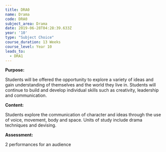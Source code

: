 ```yaml
---
title: DRA0
name: Drama
code: DRA0
subject_area: Drama
date: 2019-06-28T04:28:39.633Z
year: '10'
type: "Subject Choice"
course_duration: 13 Weeks
course_level: Year 10
leads_to:
  - DRA1
---
```

**Purpose:**

Students will be offered the opportunity to explore a variety of ideas and gain understanding of themselves and the world they live in. Students will continue to build and develop individual skills such as creativity, leadership and communication.

**Content:**

Students explore the communication of character and ideas through the use of voice, movement, body and space. Units of study include drama techniques and devising.

**Assessment:**

2 performances for an audience
